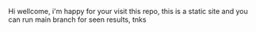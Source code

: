 Hi wellcome, i'm happy for your visit this repo, this is a static site and you can run main branch for seen results, tnks

